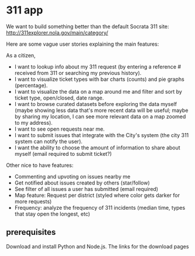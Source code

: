 # 311 app

We want to build something better than the default Socrata 311 site:
http://311explorer.nola.gov/main/category/

Here are some vague user stories explaining the main features:

As a citizen,
* I want to lookup info about my 311 request (by entering a reference # received from 311 or searching my previous history).
* I want to visualize ticket types with bar charts (counts) and pie graphs (percentage).
* I want to visualize the data on a map around me and filter and sort by ticket type, open/closed, date range.
* I want to browse curated datasets before exploring the data myself (maybe showing less data that's
more recent data will be useful; maybe by sharing my location, I can see more relevant data on a map
zoomed to my address).
* I want to see open requests near me.
* I want to submit issues that integrate with the City's system (the city 311 system can notify the user).
* I want the ability to choose the amount of information to share about myself (email required to submit ticket?)

Other nice to have features:
* Commenting and upvoting on issues nearby me
* Get notified about issues created by others (star/follow)
* See filter of all issues a user has submitted (email required)
* Map feature: Request per district (styled where color gets darker for more requests)
* Frequency: analyze the frequency of 311 incidents (median time, types
  that stay open the longest, etc)


## prerequisites

Download and install Python and Node.js. The links for the download pages are listed below.

* https://www.python.org/downloads/
* https://nodejs.org/en/download/current/

## database setup

First you need to install PostgreSQL and PostGIS.

Once those are available, you can run the `setup.sh` script:

```
./setup.sh
```

If you are loading the data into a remote database, use environment variables
to tell the script where to load:

```
NOLA311_DB_USER=nola311 \
  NOLA311_DB_NAME=nola311 \
  NOLA311_DB_HOST=c2rp0kujqp.us-east-1.rds.amazonaws.com \
  NOLA311_DB_PORT=5432 \
  ./setup.sh
```

## app setup

This app uses Docker for deployment configuration.

To setup for development, first ensure you have the following environment variables available. Some good assumptions for local development (assuming you followed the database setup instructions above) for each are included for your copy-paste pleasure.

```
export NOLA311_DB_HOST=localhost
export NOLA311_DB_PORT=5432
export NOLA311_DB_NAME=nola311
export NOLA311_DB_USER=nola311
export NOLA311_DB_PASSWORD=
```

After you make changes to the code, you can do the following:
```
docker-compose build
docker-compose up
```

Once complete, the app will be available on port `3000`, and logs should display in the command-line terminal.

If you're using Docker Toolbox, this will be on your `docker-machine` IP address, which you can get via `docker-machine ip default` or `docker-machine ip dev`.

If you're on Docker for Mac, this will be on `localhost`.

## some sample queries on the database

Login to the db with psql `psql -h localhost -U nola311` and run some queries:

```sql
-- what are the top issues that people call about?
select issue_type, count(*) as num_calls
from nola311.calls
group by issue_type
order by num_calls desc;

-- which council district has the most calls?
select council_district, count(*) as num_calls
from nola311.calls
group by council_district
order by num_calls desc;

-- how many pothole calls have been opened and closed this year?
select ticket_status, count(*) as total
from nola311.calls
where issue_type = 'Pothole/Roadway Surface Repair'
  and ticket_created_date_time >= '2017-01-01'::date
group by ticket_status;

--- dont forget to checkout the views
select *
from open_tickets_stats
where issue_type = 'Catch Basin Maintenance'
  and year_created = '2017';
```
